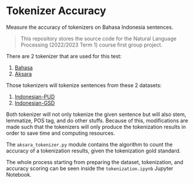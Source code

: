 # Tokenizer Accuracy

Measure the accuracy of tokenizers on Bahasa Indonesia sentences.

> This repository stores the source code for the Natural Language Processing (2022/2023 Term 1) course first group project.

There are 2 tokenizer that are used for this test:

1. [Bahasa](https://github.com/andryluthfi/indonesian-postag)
1. [Aksara](https://github.com/ir-nlp-csui/aksara)

Those tokenizers will tokenize sentences from these 2 datasets:

1. [Indonesian-PUD](https://github.com/UniversalDependencies/UD_Indonesian-PUD)
1. [Indonesian-GSD](https://github.com/UniversalDependencies/UD_Indonesian-GSD)

Both tokenizer will not only tokenize the given sentence but will also stem, lemmatize, POS tag, and do other stuffs. Because of this, modifications are made such that the tokenizers will only produce the tokenization results in order to save time and computing resources.

The `aksara_tokenizer.py` module contains the algorithm to count the accuracy of a tokenization results, given the tokenization gold standard.

The whole process starting from preparing the dataset, tokenization, and accuracy scoring can be seen inside the `tokenization.ipynb` Jupyter Notebook.

